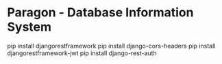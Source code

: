 # Paragon - Database Information System

pip install djangorestframework
pip install django-cors-headers
pip install djangorestframework-jwt
pip install django-rest-auth
